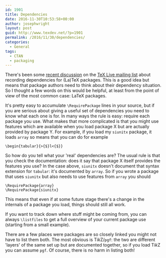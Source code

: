 ```yaml
---
id: 1901
title: Dependencies
date: 2016-11-30T10:53:58+00:00
author: josephwright
layout: post
guid: http://www.texdev.net/?p=1901
permalink: /2016/11/30/dependencies/
categories:
  - General
tags:
  - CTAN
  - packaging
---
```

There's been some <a href="http://tug.org/pipermail/tex-live/2016-November/039434.html">recent discussion</a> on the <a href="http://tug.org/mailman/listinfo/tex-live">TeX Live mailing list</a> about recording dependencies for (La)TeX packages. This is a good idea but means that package authors need to think about their dependency situation. So I thought a few words on this would be helpful, at least from the point of view of the most common case: LaTeX packages.

It's pretty easy to accumulate <code>\RequirePackage</code> lines in your source, but if you are serious about giving a useful set of dependencies you need to know what each one is for. In many ways the rule is easy: require each package you use. What makes that more complicated is that you might use features which are available when you load package X but are actually provided by package Y. For example, if you load my <code>siunitx</code> package, it loads <code>array</code> so means that you can do for example

<pre><code>\begin{tabular}{&gt;{$}l&lt;{$}}
</code></pre>

So how do you tell what your 'real' dependencies are? The usual rule is that you check the documentation: does it say that package X itself provides the features you use? In the case above, <code>siunitx</code> doesn't document that syntax extension for <code>tabular</code>: it's documented by <code>array</code>. So if you wrote a package that uses <code>siunitx</code> but also needs to use features from <code>array</code> you should

<pre><code>\RequirePackage{array}
\RequirePackage{siunitx}</code></pre>

This means that even if at some future stage there's a change in the internals of a package you load, things should still all work.

If you want to track down where stuff might be coming from, you can always <code>\listfiles</code> to get a full overview of your current package use (starting from a small example).

There are a few places were packages are so closely linked you might not have to list them both. The most obvious is Ti<em>k</em>Z/<code>pgf</code>: the two are different 'layers' of the same set up but are documented together, so if you load Ti<em>k</em>Z you can assume <code>pgf</code>. Of course, there is no harm in listing both!